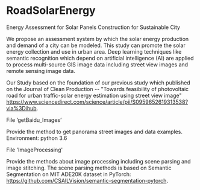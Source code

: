 # RoadSolarEnergy
Energy Assessment for Solar Panels Construction for Sustainable City

We propose an assessment system by which the solar energy production and demand of a city can be modeled. This study can promote the solar energy collection and use in urban area. Deep learning techniques like semantic recognition which depend on artificial intelligence (AI) are applied to process multi-source GIS image data including street view images and remote sensing image data.

Our Study based on the foundation of our previous study which published on the Journal of Clean Production -- "Towards feasibility of photovoltaic road for urban traffic-solar energy estimation using street view image" https://www.sciencedirect.com/science/article/pii/S0959652619313538?via%3Dihub.



File ‘getBaidu_Images’ 

Provide the method to get panorama street images and data examples.
Environment: python 3.6


File 'ImageProcessing'  

Provide the methods about image processing including scene parsing and image stitching.
The scene parsing methods is based on Semantic Segmentation on MIT ADE20K dataset in PyTorch: https://github.com/CSAILVision/semantic-segmentation-pytorch.
